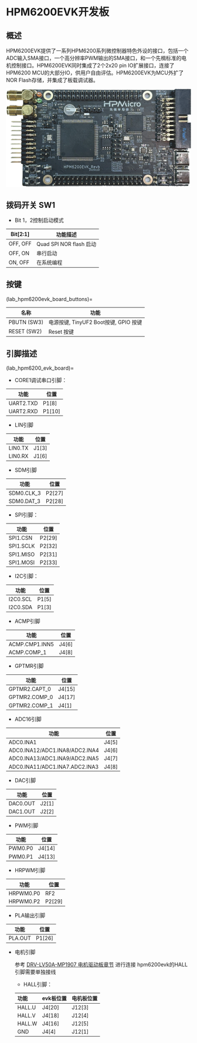 # HPM6200EVK开发板

## 概述

HPM6200EVK提供了一系列HPM6200系列微控制器特色外设的接口，包括一个ADC输入SMA接口，一个高分辨率PWM输出的SMA接口，和一个先楫标准的电机控制接口。HPM6200EVK同时集成了2个2x20 pin IO扩展接口，连接了HPM6200 MCU的大部分IO，供用户自由评估。HPM6200EVK为MCU外扩了NOR Flash存储，并集成了板载调试器。

![hpm6200evk](doc/hpm6200evk.png "hpm6200evk")

## 拨码开关 SW1

- Bit 1，2控制启动模式

| Bit[2:1] | 功能描述                |
| -------- | ----------------------- |
| OFF, OFF | Quad SPI NOR flash 启动 |
| OFF, ON  | 串行启动                |
| ON, OFF  | 在系统编程              |

## 按键

(lab_hpm6200evk_board_buttons)=

| 名称       | 功能                                  |
| ---------- | ------------------------------------- |
| PBUTN (SW3) | 电源按键, TinyUF2 Boot按键, GPIO 按键 |
| RESET (SW2) | Reset 按键                            |

## 引脚描述

(lab_hpm6200_evk_board)=

- CORE1调试串口引脚：

| 功能       | 位置   |
| ---------- | ------ |
| UART2.TXD | P1[8] |
| UART2.RXD | P1[10] |

- LIN引脚

| 功能 | 位置 |
| ---------- | ------ |
| LIN0.TX    | J1[3] |
| LIN0.RX    | J1[6] |

- SDM引脚

| 功能 | 位置 |
| ---------- | ------ |
| SDM0.CLK_3    | P2[27] |
| SDM0.DAT_3    | P2[28] |

- SPI引脚：

| 功能      | 位置   |
| --------- | ------ |
| SPI1.CSN  | P2[29] |
| SPI1.SCLK | P2[32] |
| SPI1.MISO | P2[31] |
| SPI1.MOSI | P2[33] |

- I2C引脚：

| 功能     | 位置   |
| -------- | ------ |
| I2C0.SCL | P1[5] |
| I2C0.SDA | P1[3] |

- ACMP引脚

| 功能       | 位置   |
| ---------- | ------ |
| ACMP.CMP1.INN5 | J4[6] |
| ACMP.COMP_1 | J4[8]  |

- GPTMR引脚

| 功能          | 位置   |
| ------------- | ------ |
| GPTMR2.CAPT_0 | J4[15] |
| GPTMR2.COMP_0 | J4[17] |
| GPTMR2.COMP_1 | J4[1]  |

- ADC16引脚

| 功能                           | 位置  |
| ------------------------------ | ----- |
| ADC0.INA1                      | J4[5] |
| ADC0.INA12/ADC1.INA8/ADC2.INA4 | J4[6] |
| ADC0.INA13/ADC1.INA9/ADC2.INA5 | J4[7] |
| ADC0.INA11/ADC1.INA7.ADC2.INA3 | J4[8] |

- DAC引脚

| 功能     | 位置  |
| -------- | ----- |
| DAC0.OUT | J2[1] |
| DAC1.OUT | J2[2] |

- PWM引脚

| 功能     | 位置  |
| -------- | ----- |
| PWM0.P0 | J4[14] |
| PWM0.P1 | J4[13] |

- HRPWM引脚

| 功能     | 位置  |
| -------- | ----- |
| HRPWM0.P0 | RF2 |
| HRPWM0.P2 | P2[29] |

- PLA输出引脚

| 功能     | 位置  |
| -------- | ----- |
| PLA.OUT | P1[26] |

- 电机引脚

    参考 [DRV-LV50A-MP1907 电机驱动板章节](lab_drv_lv50a_mp1907) 进行连接
    hpm6200evk的HALL引脚需要单独接线

    - HALL引脚：

    | 功能      | evk板位置    |电机板位置    |
    | --------- | ------      | ------      |
    | HALL.U    | J4[20]      | J12[3]      |
    | HALL.V    | J4[18]      | J12[4]      |
    | HALL.W    | J4[16]      | J12[5]      |
    | GND       | J4[4]       | J12[1]      |
